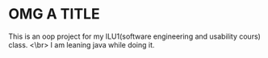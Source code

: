 # OMG A TITLE 

This is an oop project for my ILU1(software engineering and usability cours) class. <\br>
I am leaning java while doing it.
